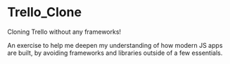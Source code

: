 # Trello_Clone

Cloning Trello without any frameworks! 

An exercise to help me deepen my understanding of how modern JS apps are built, by avoiding frameworks and libraries outside of a few essentials.
